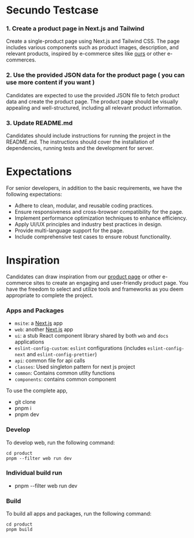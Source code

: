 # Secundo Testcase

### 1. Create a product page in Next.js and Tailwind

Create a single-product page using Next.js and Tailwind CSS. The page includes various components such as product images, description, and relevant products, inspired by e-commerce sites like [ours](https://www.secundo.no/) or other e-commerces.

### 2. Use the provided JSON data for the product page ( you can use more content if you want )

Candidates are expected to use the provided JSON file to fetch product data and create the product page. The product page should be visually appealing and well-structured, including all relevant product information.

### 3. Update README.md

Candidates should include instructions for running the project in the README.md. The instructions should cover the installation of dependencies, running tests and the development for server.

# Expectations

For senior developers, in addition to the basic requirements, we have the following expectations:

- Adhere to clean, modular, and reusable coding practices.
- Ensure responsiveness and cross-browser compatibility for the page.
- Implement performance optimization techniques to enhance efficiency.
- Apply UI/UX principles and industry best practices in design.
- Provide multi-language support for the page.
- Include comprehensive test cases to ensure robust functionality.

# Inspiration

Candidates can draw inspiration from our [product page](https://www.secundo.no/produkt/mobler/salongbord-og-sidebord/retro-og-nett-salongbord-i-morkt-treverk/) or other e-commerce sites to create an engaging and user-friendly product page. You have the freedom to select and utilize tools and frameworks as you deem appropriate to complete the project.


### Apps and Packages

- `msite`: a [Next.js](https://nextjs.org/) app
- `web`: another [Next.js](https://nextjs.org/) app
- `ui`: a stub React component library shared by both `web` and `docs` applications
- `eslint-config-custom`: `eslint` configurations (includes `eslint-config-next` and `eslint-config-prettier`)
- `api`: common file for api calls
- `classes`: Used singleton pattern for next js project
- `common`: Contains common utlity functions
- `components`: contains common component

To use the complete app,

- git clone <url>
- pnpm i
- pnpm dev

### Develop

To develop web, run the following command:

```
cd product
pnpm --filter web run dev

```

### Individual build run

- pnpm --filter web run dev

### Build

To build all apps and packages, run the following command:

```
cd product
pnpm build
```

